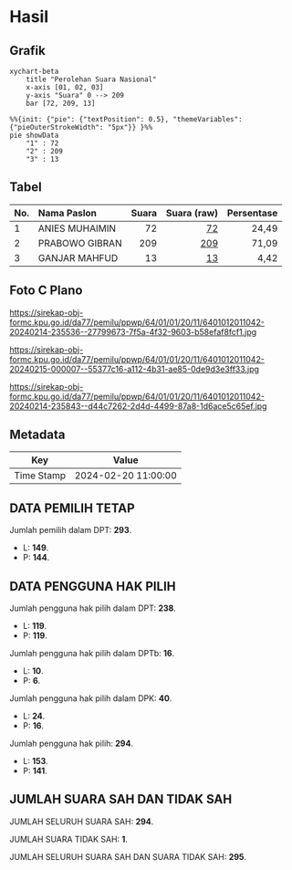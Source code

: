 # Hasil

## Grafik

```mermaid
xychart-beta
    title "Perolehan Suara Nasional"
    x-axis [01, 02, 03]
    y-axis "Suara" 0 --> 209
    bar [72, 209, 13]
```

```mermaid
%%{init: {"pie": {"textPosition": 0.5}, "themeVariables": {"pieOuterStrokeWidth": "5px"}} }%%
pie showData
    "1" : 72
    "2" : 209
    "3" : 13
```

## Tabel

| No. | Nama Paslon    | Suara | Suara (raw) | Persentase |
|:--- |:-------------- | -----:| -----------:| ----------:|
| 1   | ANIES MUHAIMIN | 72    | [72][p-1]   | 24,49      |
| 2   | PRABOWO GIBRAN | 209   | [209][p-2]  | 71,09      |
| 3   | GANJAR MAHFUD  | 13    | [13][p-3]   | 4,42       |


[p-1]: https://github.com/gigit-pemilu/pemilu-2024/blob/main/pilpres/hitung-suara/sub/64-kalimantan-timur/sub/01-paser/sub/01-batu-sopang/sub/2011-batu-kajang/sub/042-tps/sub/paslon-1.txt
[p-2]: https://github.com/gigit-pemilu/pemilu-2024/blob/main/pilpres/hitung-suara/sub/64-kalimantan-timur/sub/01-paser/sub/01-batu-sopang/sub/2011-batu-kajang/sub/042-tps/sub/paslon-2.txt
[p-3]: https://github.com/gigit-pemilu/pemilu-2024/blob/main/pilpres/hitung-suara/sub/64-kalimantan-timur/sub/01-paser/sub/01-batu-sopang/sub/2011-batu-kajang/sub/042-tps/sub/paslon-3.txt

## Foto C Plano

https://sirekap-obj-formc.kpu.go.id/da77/pemilu/ppwp/64/01/01/20/11/6401012011042-20240214-235536--27799673-7f5a-4f32-9603-b58efaf8fcf1.jpg

https://sirekap-obj-formc.kpu.go.id/da77/pemilu/ppwp/64/01/01/20/11/6401012011042-20240215-000007--55377c16-a112-4b31-ae85-0de9d3e3ff33.jpg

https://sirekap-obj-formc.kpu.go.id/da77/pemilu/ppwp/64/01/01/20/11/6401012011042-20240214-235843--d44c7262-2d4d-4499-87a8-1d6ace5c65ef.jpg


## Metadata

| Key        | Value               |
| ---------- | ------------------- |
| Time Stamp | 2024-02-20 11:00:00 |


## DATA PEMILIH TETAP

Jumlah pemilih dalam DPT: **293**.
 * L: **149**.
 * P: **144**.

## DATA PENGGUNA HAK PILIH

Jumlah pengguna hak pilih dalam DPT: **238**.
 * L: **119**.
 * P: **119**.

Jumlah pengguna hak pilih dalam DPTb: **16**.
 * L: **10**.
 * P: **6**.

Jumlah pengguna hak pilih dalam DPK: **40**.
 * L: **24**.
 * P: **16**.

Jumlah pengguna hak pilih: **294**.
 * L: **153**.
 * P: **141**.

## JUMLAH SUARA SAH DAN TIDAK SAH

JUMLAH SELURUH SUARA SAH: **294**.

JUMLAH SUARA TIDAK SAH: **1**.

JUMLAH SELURUH SUARA SAH DAN SUARA TIDAK SAH: **295**.


